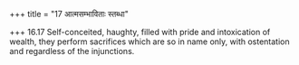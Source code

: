 +++
title = "17 आत्मसम्भाविताः स्तब्धा"

+++
16.17 Self-conceited, haughty, filled with pride and intoxication of
wealth, they perform sacrifices which are so in name only, with
ostentation and regardless of the injunctions.
